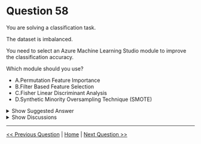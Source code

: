 # Question 58

You are solving a classification task.

The dataset is imbalanced.

You need to select an Azure Machine Learning Studio module to improve the classification accuracy.

Which module should you use?

- A.Permutation Feature Importance
- B.Filter Based Feature Selection
- C.Fisher Linear Discriminant Analysis
- D.Synthetic Minority Oversampling Technique (SMOTE)

<details>
  <summary>Show Suggested Answer</summary>

<strong>D</strong><br>

</details>

<details>
  <summary>Show Discussions</summary>

<blockquote><p><strong>crushgear</strong> <code>(Thu 25 Mar 2021 12:03)</code> - <em>Upvotes: 11</em></p><p>But these things are not covered in Microsoft Learn.</p></blockquote>
<blockquote><p><strong>dadofworld</strong> <code>(Sat 05 Oct 2024 07:32)</code> - <em>Upvotes: 1</em></p><p>haha they will not metioned everything.</p></blockquote>
<blockquote><p><strong>ckkobe24</strong> <code>(Mon 09 Aug 2021 06:13)</code> - <em>Upvotes: 2</em></p><p>it did mention oversampling</p></blockquote>
<blockquote><p><strong>DingDongSingSong</strong> <code>(Thu 31 Mar 2022 03:47)</code> - <em>Upvotes: 2</em></p><p>https://docs.microsoft.com/en-us/azure/machine-learning/component-reference/smote

The link is from Azure ML documentation. So the Microsoft Learn does cover this concept</p></blockquote>

<blockquote><p><strong>sar77</strong> <code>(Wed 16 Jul 2025 03:32)</code> - <em>Upvotes: 1</em></p><p>The best choice for handling an imbalanced dataset in a classification task is:

D. Synthetic Minority Oversampling Technique (SMOTE)</p></blockquote>

<blockquote><p><strong>David_Tadeu</strong> <code>(Thu 31 Mar 2022 14:35)</code> - <em>Upvotes: 2</em></p><p>Related with https://www.examtopics.com/discussions/microsoft/view/55875-exam-dp-100-topic-2-question-23-discussion/</p></blockquote>
<blockquote><p><strong>nbboy</strong> <code>(Fri 21 Jan 2022 08:37)</code> - <em>Upvotes: 2</em></p><p>this&#x27;s right</p></blockquote>
<blockquote><p><strong>pg13</strong> <code>(Thu 10 Jun 2021 16:41)</code> - <em>Upvotes: 1</em></p><p>D is correct</p></blockquote>
<blockquote><p><strong>Photons</strong> <code>(Tue 16 Feb 2021 03:33)</code> - <em>Upvotes: 2</em></p><p>D is the right answer</p></blockquote>
<blockquote><p><strong>Vipuls</strong> <code>(Mon 28 Dec 2020 07:51)</code> - <em>Upvotes: 1</em></p><p>Yes Answer id D</p></blockquote>
<blockquote><p><strong>ipindado2020</strong> <code>(Sun 08 Nov 2020 19:50)</code> - <em>Upvotes: 2</em></p><p>Agree with D</p></blockquote>

</details>

---

[<< Previous Question](question_57.md) | [Home](../index.md) | [Next Question >>](question_59.md)
